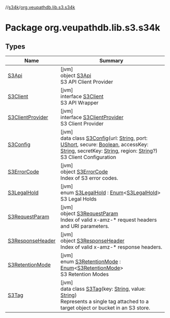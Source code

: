 //[s34k](../../index.md)/[org.veupathdb.lib.s3.s34k](index.md)

# Package org.veupathdb.lib.s3.s34k

## Types

| Name | Summary |
|---|---|
| [S3Api](-s3-api/index.md) | [jvm]<br>object [S3Api](-s3-api/index.md)<br>S3 API Client Provider |
| [S3Client](-s3-client/index.md) | [jvm]<br>interface [S3Client](-s3-client/index.md)<br>S3 API Wrapper |
| [S3ClientProvider](-s3-client-provider/index.md) | [jvm]<br>interface [S3ClientProvider](-s3-client-provider/index.md)<br>S3 Client Provider |
| [S3Config](-s3-config/index.md) | [jvm]<br>data class [S3Config](-s3-config/index.md)(url: [String](https://kotlinlang.org/api/latest/jvm/stdlib/kotlin/-string/index.html), port: [UShort](https://kotlinlang.org/api/latest/jvm/stdlib/kotlin/-u-short/index.html), secure: [Boolean](https://kotlinlang.org/api/latest/jvm/stdlib/kotlin/-boolean/index.html), accessKey: [String](https://kotlinlang.org/api/latest/jvm/stdlib/kotlin/-string/index.html), secretKey: [String](https://kotlinlang.org/api/latest/jvm/stdlib/kotlin/-string/index.html), region: [String](https://kotlinlang.org/api/latest/jvm/stdlib/kotlin/-string/index.html)?)<br>S3 Client Configuration |
| [S3ErrorCode](-s3-error-code/index.md) | [jvm]<br>object [S3ErrorCode](-s3-error-code/index.md)<br>Index of S3 error codes. |
| [S3LegalHold](-s3-legal-hold/index.md) | [jvm]<br>enum [S3LegalHold](-s3-legal-hold/index.md) : [Enum](https://kotlinlang.org/api/latest/jvm/stdlib/kotlin/-enum/index.html)&lt;[S3LegalHold](-s3-legal-hold/index.md)&gt; <br>S3 Legal Holds |
| [S3RequestParam](-s3-request-param/index.md) | [jvm]<br>object [S3RequestParam](-s3-request-param/index.md)<br>Index of valid x-amz-* request headers and URI parameters. |
| [S3ResponseHeader](-s3-response-header/index.md) | [jvm]<br>object [S3ResponseHeader](-s3-response-header/index.md)<br>Index of valid x-amz-* response headers. |
| [S3RetentionMode](-s3-retention-mode/index.md) | [jvm]<br>enum [S3RetentionMode](-s3-retention-mode/index.md) : [Enum](https://kotlinlang.org/api/latest/jvm/stdlib/kotlin/-enum/index.html)&lt;[S3RetentionMode](-s3-retention-mode/index.md)&gt; <br>S3 Retention Modes |
| [S3Tag](-s3-tag/index.md) | [jvm]<br>data class [S3Tag](-s3-tag/index.md)(key: [String](https://kotlinlang.org/api/latest/jvm/stdlib/kotlin/-string/index.html), value: [String](https://kotlinlang.org/api/latest/jvm/stdlib/kotlin/-string/index.html))<br>Represents a single tag attached to a target object or bucket in an S3 store. |

